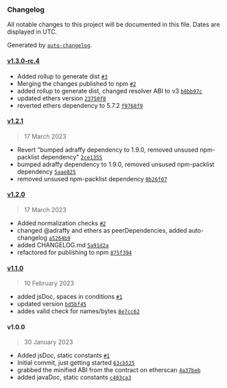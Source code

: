 ### Changelog

All notable changes to this project will be documented in this file. Dates are displayed in UTC.

Generated by [`auto-changelog`](https://github.com/CookPete/auto-changelog).

#### [v1.3.0-rc.4](https://github.com/Linagee-Name-Registrar/lnr-ethers/compare/v1.2.1...v1.3.0-rc.4)

- Added rollup to generate dist [`#3`](https://github.com/Linagee-Name-Registrar/lnr-ethers/pull/3)
- Merging the changes published to npm [`#2`](https://github.com/Linagee-Name-Registrar/lnr-ethers/pull/2)
- added rollup to generate dist, changed resolver ABI to v3 [`b8bb97c`](https://github.com/Linagee-Name-Registrar/lnr-ethers/commit/b8bb97c6f061adf12310aa64b61e60249897e3ff)
- updated ethers version [`23750f8`](https://github.com/Linagee-Name-Registrar/lnr-ethers/commit/23750f84434ea5c7be8ffba9d93ad354b06deaf3)
- reverted ethers dependency to 5.7.2 [`f9768f9`](https://github.com/Linagee-Name-Registrar/lnr-ethers/commit/f9768f922b1ee4854f35d6f4dc31030db69f4c66)

#### [v1.2.1](https://github.com/Linagee-Name-Registrar/lnr-ethers/compare/v1.2.0...v1.2.1)

> 17 March 2023

- Revert "bumped adraffy dependency to 1.9.0, removed unsused npm-packlist dependency" [`2ce1355`](https://github.com/Linagee-Name-Registrar/lnr-ethers/commit/2ce135536d57caf2e1c9034e8b5cd3baedd70899)
- bumped adraffy dependency to 1.9.0, removed unsused npm-packlist dependency [`5aae825`](https://github.com/Linagee-Name-Registrar/lnr-ethers/commit/5aae825db2ee9009530cc725f3145af80bba4c88)
- removed unsused npm-packlist dependency [`0b26f07`](https://github.com/Linagee-Name-Registrar/lnr-ethers/commit/0b26f07af1cb7a1857a350be5a831d07a93cc4f2)

#### [v1.2.0](https://github.com/Linagee-Name-Registrar/lnr-ethers/compare/v1.1.0...v1.2.0)

> 17 March 2023

- Added normalization checks [`#2`](https://github.com/Linagee-Name-Registrar/lnr-ethers/pull/2)
- changed @adraffy and ethers as peerDependencies, added auto-changelog [`a5264b9`](https://github.com/Linagee-Name-Registrar/lnr-ethers/commit/a5264b97032f55340f2e9f2034bf5a297075092a)
- added CHANGELOG.md [`5a91d2a`](https://github.com/Linagee-Name-Registrar/lnr-ethers/commit/5a91d2a02adb472982fe5b66fe800819c4989731)
- refactored for publishing to npm [`875f394`](https://github.com/Linagee-Name-Registrar/lnr-ethers/commit/875f394acd056d7f33af7c4e88552c0f87afb590)

#### [v1.1.0](https://github.com/Linagee-Name-Registrar/lnr-ethers/compare/v1.0.0...v1.1.0)

> 10 February 2023

- added jsDoc, spaces in conditions [`#1`](https://github.com/Linagee-Name-Registrar/lnr-ethers/pull/1)
- updated version [`bd5bf45`](https://github.com/Linagee-Name-Registrar/lnr-ethers/commit/bd5bf45cb4b101dbc67447c392c3d82c370223b1)
- addes valid check for names/bytes [`8e7cc62`](https://github.com/Linagee-Name-Registrar/lnr-ethers/commit/8e7cc62f4ea46b912dd6671bb7851e705f5eb581)

#### v1.0.0

> 30 January 2023

- Added jsDoc, static constants [`#1`](https://github.com/Linagee-Name-Registrar/lnr-ethers/pull/1)
- Initial commit, just getting started [`63cb525`](https://github.com/Linagee-Name-Registrar/lnr-ethers/commit/63cb525c53dd45baf520e167aabc5d58b7b5a7fb)
- grabbed the minified ABI from the contract on etherscan [`4a37beb`](https://github.com/Linagee-Name-Registrar/lnr-ethers/commit/4a37bebaa7af233b7eb7822138c22f58fa53cab3)
- added javaDoc, static constants [`c403ca3`](https://github.com/Linagee-Name-Registrar/lnr-ethers/commit/c403ca3c153dd6594c7b5a8c4f5e3d90b02af334)
